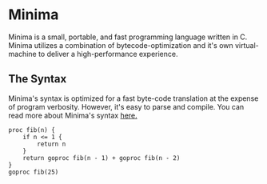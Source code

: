 # Minima
Minima is a small, portable, and fast programming language written in C. Minima utilizes a combination of bytecode-optimization and it's own virtual-machine to  deliver a high-performance experience.

## The Syntax
Minima's syntax is optimized for a fast byte-code translation at the expense of program verbosity. However, it's easy to parse and compile. You can read more about Minima's syntax [here.](https://github.com/TheRealMichaelWang/minima/wiki/syntax)

```
proc fib(n) {
	if n <= 1 {
		return n
	}
	return goproc fib(n - 1) + goproc fib(n - 2)
}
goproc fib(25)
```
